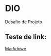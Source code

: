 # **DIO**
Desafio de Projeto

## Teste de link:

[Markdown](https://www.markdownguide.org/getting-started/)


